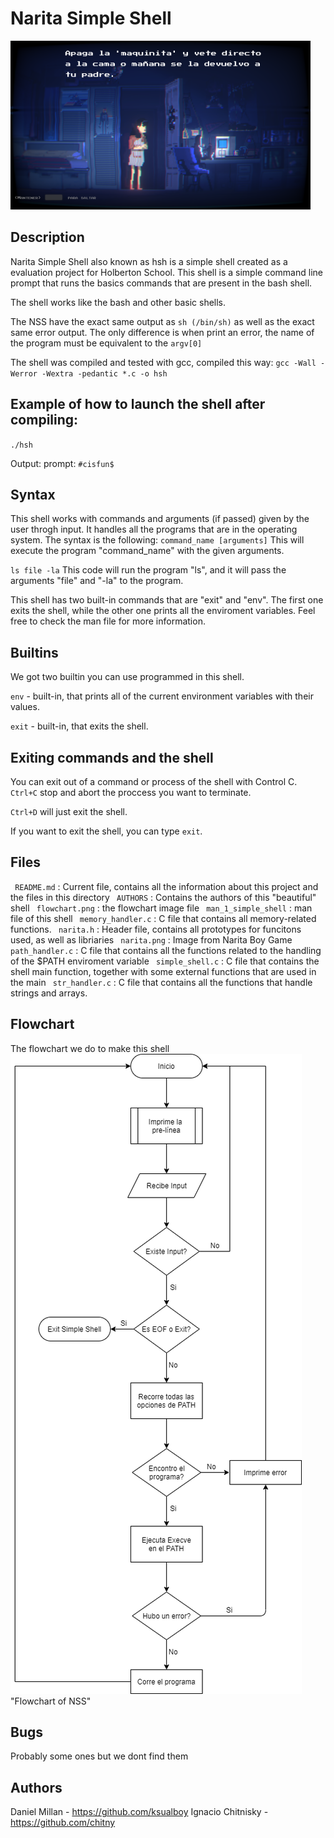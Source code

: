 # Narita Simple Shell
[![Image from game Narita Boy that helped us to disperse in moments of despair](https://github.com/Ksualboy/simple_shell/blob/main/narita.png?raw=true "Image from game Narita Boy that helped us to disperse in moments of despair")](https://github.com/Ksualboy/simple_shell/blob/main/narita.png?raw=true "Image from game Narita Boy that helped us to disperse in moments of despair")

## Description

Narita Simple Shell also known as hsh is a simple shell created as a evaluation project for Holberton School. This shell is a simple command line prompt that runs the basics commands that are present in the bash shell. 

The shell works like the bash and other basic shells.

The NSS have the exact same output as `sh (/bin/sh)` as well as the exact same error output.
The only difference is when print an error, the name of the program must be equivalent to the `argv[0]` 

The shell was compiled and tested with gcc, compiled this way:
`gcc -Wall -Werror -Wextra -pedantic *.c -o hsh`

## Example of how to launch the shell after compiling:
`./hsh`

Output: prompt: `#cisfun$`
## Syntax

This shell works with commands and arguments (if passed) given by the user throgh input. It handles all the programs that are in the operating system. The syntax is the following:
`command_name [arguments]`
This will execute the program "command_name" with the given arguments.

` ls file -la ` This code will run the program "ls", and it will pass the arguments "file" and "-la" to the program.

This shell has two built-in commands that are "exit" and "env". The first one exits the shell, while the other one prints all the enviroment variables. Feel free to check the man file for more information.

## Builtins
We got two builtin you can use programmed in this shell.

`env` - built-in, that prints all of the current environment variables with their values.

`exit` - built-in, that exits the shell.

## Exiting commands and the shell
You can exit out of a command or process of the shell with Control C. `Ctrl+C` stop and abort the proccess you want to terminate. 

`Ctrl+D` will just exit the shell.

If you want to exit the shell, you can type `exit`.

## Files
` README.md` : Current file, contains all the information about this project and the files in this directory
` AUTHORS`  : Contains the authors of this "beautiful" shell
` flowchart.png` : the flowchart image file
` man_1_simple_shell` : man file of this shell
` memory_handler.c` : C file that contains all memory-related functions.
` narita.h` : Header file, contains all prototypes for funcitons used, as well as libriaries
` narita.png` : Image from Narita Boy Game
` path_handler.c` : C file that contains all the functions related to the handling of the $PATH enviroment variable
` simple_shell.c` : C file that contains the shell main function, together with some external functions that are used in the main
` str_handler.c` : C file that contains all the functions that handle strings and arrays.
## Flowchart
The flowchart we do to make this shell
[![Flowchart of NSS](https://github.com/Ksualboy/simple_shell/blob/main/flowchart.png?raw=true)](https://github.com/Ksualboy/simple_shell/blob/main/flowchart.png?raw=true )
"Flowchart of NSS"
## Bugs
Probably some ones but we dont find them
## Authors
Daniel Millan - https://github.com/ksualboy
Ignacio Chitnisky - https://github.com/chitny